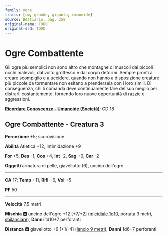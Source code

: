 ```yaml
---
family: ogre
traits: [cm, grande, gigante, umanoide]
source: Bestiario, pag. 259
original-name: TODO
original-srd: TODO
---
```


# Ogre Combattente

Gli ogre più semplici non sono altro che montagne di muscoli dai piccoli occhi malevoli, dal volto grottesco e dal corpo deformi. Sempre pronti a creare scompiglio e a uccidere, quando non hanno a disposizione creature più piccole da tormentare non esitano a prendersela con i loro simili. Di conseguenza, chi li comanda deve continuamente fare del suo meglio per distrarli costantemente, fornendo loro nuove opportunità di razzie e aggressioni.

**[Ricordare Conoscenze - Umanoide (Società)](/azioni/ricordare-conoscenze)**: CD 18

## Ogre Combattente - Creatura 3

**Percezione** +5; scurovisione

**Abilità** Atletica +12, Intimidazione +9

**For** +5, **Des** -1, **Cos** +4, **Int** -2, **Sag** +0, **Car** -2

**Oggetti** armatura di pelle, giavellotto (6), uncino dell'ogre

***

**CA** 17; **Temp** +11, **Rifl** +6, **Vol** +5

**PF** 50

***

**Velocità** 7,5 metri

**Mischia** :a: uncino dell'ogre +12 \[+7/+2] ([micidiale 1d10](/tratti/micidiale), portata 3 metri, [sbilanciare](/tratti/sbilanciare)), **Danni** 1d10+7 perforanti

**Distanza** :a: giavellotto +6 \[+1/-4] ([lancio 9 metri](/tratti/lancio)), **Danni** 1d6+7 perforanti
